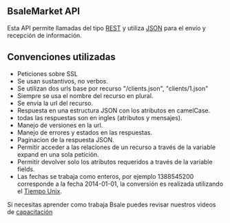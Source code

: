 ## BsaleMarket API

Esta API permite llamadas del tipo [REST] y utiliza [JSON] para el envío y recepción de información.

## Convenciones utilizadas

* Peticiones sobre SSL
* Se usan sustantivos, no verbos.
* Se utilizan dos urls base por recurso "/clients.json", "clients/1.json"
* Siempre se usa el nombre del recurso en plural.
* Se envía la url del recurso.
* Respuesta en una estructura JSON con los atributos en camelCase.
* todas las respuestas son en ingles (atributos y mensajes).
* Manejo de versiones en la url.
* Manejo de errores y estados en las respuestas.
* Paginacion de la respuesta JSON.
* Permitir acceder a las relaciones de un recurso a través de la variable expand en una sola petición.
* Permitir devolver solo los atributos requeridos a través de la variable fields.
* Las fechas se trabaja como enteros, por ejemplo 1388545200 corresponde a la fecha 2014-01-01, la conversión es realizada utilizando el [Tiempo Unix].

Si necesitas aprender como trabaja Bsale puedes revisar nuestros videos de [capacitación]

[REST]:http://es.wikipedia.org/wiki/Representational_State_Transfer
[JSON]:http://www.json.org/
[Tiempo Unix]:http://es.wikipedia.org/wiki/Tiempo_Unix
[capacitación]:https://www.youtube.com/playlist?list=PLPUKtN2zmQABmyQKwpWLPU0DFIQv3FMih